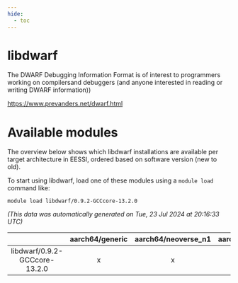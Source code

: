 ```yaml
---
hide:
  - toc
---
```


libdwarf
========


The DWARF Debugging Information Format is of interest to programmers working on compilersand debuggers (and anyone interested in reading or writing DWARF information))

https://www.prevanders.net/dwarf.html
# Available modules


The overview below shows which libdwarf installations are available per target architecture in EESSI, ordered based on software version (new to old).

To start using libdwarf, load one of these modules using a `module load` command like:

```shell
module load libdwarf/0.9.2-GCCcore-13.2.0
```

*(This data was automatically generated on Tue, 23 Jul 2024 at 20:16:33 UTC)*  

| |aarch64/generic|aarch64/neoverse_n1|aarch64/neoverse_v1|x86_64/generic|x86_64/amd/zen2|x86_64/amd/zen3|x86_64/intel/haswell|x86_64/intel/skylake_avx512|
| :---: | :---: | :---: | :---: | :---: | :---: | :---: | :---: | :---: |
|libdwarf/0.9.2-GCCcore-13.2.0|x|x|x|x|x|x|x|x|
